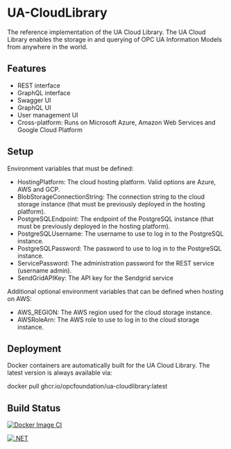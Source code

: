 # UA-CloudLibrary

The reference implementation of the UA Cloud Library. The UA Cloud Library enables the storage in and querying of OPC UA Information Models from anywhere in the world.

## Features

* REST interface
* GraphQL interface
* Swagger UI
* GraphQL UI
* User management UI
* Cross-platform: Runs on Microsoft Azure, Amazon Web Services and Google Cloud Platform

## Setup

Environment variables that must be defined:

* HostingPlatform: The cloud hosting platform. Valid options are Azure, AWS and GCP.
* BlobStorageConnectionString: The connection string to the cloud storage instance (that must be previously deployed in the hosting platform).
* PostgreSQLEndpoint: The endpoint of the PostgreSQL instance (that must be previously deployed in the hosting platform).
* PostgreSQLUsername: The username to use to log in to the PostgreSQL instance.
* PostgreSQLPassword: The password to use to log in to the PostgreSQL instance.
* ServicePassword: The administration password for the REST service (username admin).
* SendGridAPIKey: The API key for the Sendgrid service

Additional optional environment variables that can be defined when hosting on AWS:

* AWS_REGION: The AWS region used for the cloud storage instance.
* AWSRoleArn: The AWS role to use to log in to the cloud storage instance.

## Deployment

Docker containers are automatically built for the UA Cloud Library. The latest version is always available via:

docker pull ghcr.io/opcfoundation/ua-cloudlibrary:latest

## Build Status

[![Docker Image CI](https://github.com/OPCFoundation/UA-CloudLibrary/actions/workflows/docker.yml/badge.svg)](https://github.com/OPCFoundation/UA-CloudLibrary/actions/workflows/docker.yml)

[![.NET](https://github.com/OPCFoundation/UA-CloudLibrary/actions/workflows/dotnet.yml/badge.svg)](https://github.com/OPCFoundation/UA-CloudLibrary/actions/workflows/dotnet.yml)

